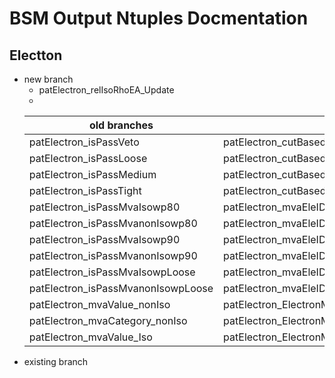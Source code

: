 # BSM Output Ntuples Docmentation
## Electton
* new branch
    * patElectron_relIsoRhoEA_Update
    * 
    old branches | new branches
    ------------ | -----------
    patElectron_isPassVeto | patElectron_cutBasedElectronID_Fall17_94X_V2_veto
   patElectron_isPassLoose | patElectron_cutBasedElectronID_Fall17_94X_V2_loose
    patElectron_isPassMedium | patElectron_cutBasedElectronID_Fall17_94X_V2_medium
    patElectron_isPassTight | patElectron_cutBasedElectronID_Fall17_94X_V2_tight
    patElectron_isPassMvaIsowp80 | patElectron_mvaEleID_Fall17_iso_V2_wp80
    patElectron_isPassMvanonIsowp80 | patElectron_mvaEleID_Fall17_noIso_V2_wp80
    patElectron_isPassMvaIsowp90 | patElectron_mvaEleID_Fall17_iso_V2_wp90
    patElectron_isPassMvanonIsowp90 | patElectron_mvaEleID_Fall17_noIso_V2_wp90
   patElectron_isPassMvaIsowpLoose | patElectron_mvaEleID_Fall17_iso_V2_wpLoose
    patElectron_isPassMvanonIsowpLoose | patElectron_mvaEleID_Fall17_noIso_V2_wpLoose
    patElectron_mvaValue_nonIso | patElectron_ElectronMVAEstimatorRun2Fall17NoIsoV2Values
    patElectron_mvaCategory_nonIso | patElectron_ElectronMVAEstimatorRun2Fall17NoIsoV2Categories
    patElectron_mvaValue_Iso | patElectron_ElectronMVAEstimatorRun2Fall17IsoV2Values
* existing branch

